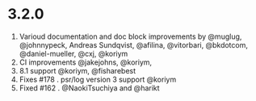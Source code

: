 # 3.2.0

1. Varioud documentation and doc block improvements by @muglug, @johnnypeck, Andreas Sundqvist, @afilina, @vitorbari, @bkdotcom, @daniel-mueller, @cxj, @koriym
1. CI improvements @jakejohns, @koriym,
1. 8.1 support @koriym, @fisharebest
1. Fixes #178 . psr/log version 3 support @koriym
1. Fixed #162 . @NaokiTsuchiya and @harikt
